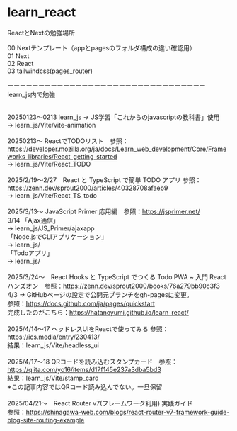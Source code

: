 # learn_react

ReactとNextの勉強場所

00 Nextテンプレート（appとpagesのフォルダ構成の違い確認用）<br>
01 Next<br>
02 React<br>
03 tailwindcss(pages_router)

ーーーーーーーーーーーーーーーーーーーーーーーーーーーーーーーー<br>
learn_js内で勉強<br>
<br>

20250123〜0213 learn_js → JS学習「これからのjavascriptの教科書」使用<br>
→ learn_js/Vite/vite-animation<br>
<br>
20250213〜 ReactでTODOリスト　参照：https://developer.mozilla.org/ja/docs/Learn_web_development/Core/Frameworks_libraries/React_getting_started<br>
→ learn_js/Vite/React_TODO<br>
<br>
2025/2/19〜2/27　React と TypeScript で簡単 TODO アプリ 参照：https://zenn.dev/sprout2000/articles/40328708afaeb9<br>
→ learn_js/Vite/React_TS_todo<br>
<br>
2025/3/13〜 JavaScript Primer 応用編　参照：https://jsprimer.net/<br>
3/14 「Ajax通信」<br>
→ learn_js/JS_Primer/ajaxapp<br>
「Node.jsでCLIアプリケーション」<br>
→ learn_js/<br>
「Todoアプリ」<br>
→ learn_js/<br>
<br>
2025/3/24〜　React Hooks と TypeScript でつくる Todo PWA ~ 入門 React ハンズオン　参照：https://zenn.dev/sprout2000/books/76a279bb90c3f3<br>
4/3 → GitHubページの設定で公開元ブランチをgh-pagesに変更。<br>
参照：https://docs.github.com/ja/pages/quickstart<br>
完成したのがこちら：https://hatanoyumi.github.io/learn_react/<br>
<br>
2025/4/14〜17 ヘッドレスUIをReactで使ってみる 参照：https://ics.media/entry/230413/<br>
結果：learn_js/Vite/headless_ui<br>
<br>
2025/4/17〜18 QRコードを読み込むスタンプカード　参照：https://qiita.com/yo16/items/d17f145e237a3dba5bd3<br>
結果：learn_js/Vite/stamp_card<br>
※この記事内容ではQRコード読み込んでない。一旦保留<br>
<br>
2025/04/21〜　React Router v7(フレームワーク利用) 実践ガイド<br>
参照：https://shinagawa-web.com/blogs/react-router-v7-framework-guide-blog-site-routing-example<br>